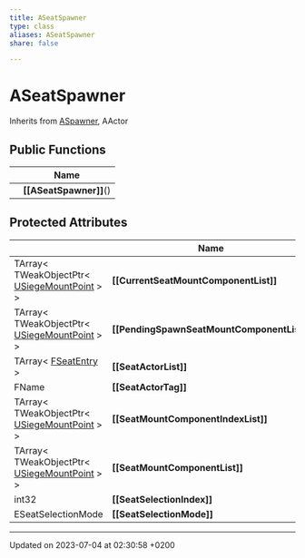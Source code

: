```yaml
---
title: ASeatSpawner
type: class
aliases: ASeatSpawner
share: false

---
```


# ASeatSpawner





Inherits from [ASpawner](/docs/SDK/Source/Classes/classASpawner.md), AActor

## Public Functions

|                | Name           |
| -------------- | -------------- |
| | **[[ASeatSpawner]]**() |

## Protected Attributes

|                | Name           |
| -------------- | -------------- |
| TArray< TWeakObjectPtr< [USiegeMountPoint](/docs/SDK/Source/Classes/classUSiegeMountPoint.md) > > | **[[CurrentSeatMountComponentList]]**  |
| TArray< TWeakObjectPtr< [USiegeMountPoint](/docs/SDK/Source/Classes/classUSiegeMountPoint.md) > > | **[[PendingSpawnSeatMountComponentList]]**  |
| TArray< [FSeatEntry](/docs/SDK/Source/Classes/structFSeatEntry.md) > | **[[SeatActorList]]**  |
| FName | **[[SeatActorTag]]**  |
| TArray< TWeakObjectPtr< [USiegeMountPoint](/docs/SDK/Source/Classes/classUSiegeMountPoint.md) > > | **[[SeatMountComponentIndexList]]**  |
| TArray< TWeakObjectPtr< [USiegeMountPoint](/docs/SDK/Source/Classes/classUSiegeMountPoint.md) > > | **[[SeatMountComponentList]]**  |
| int32 | **[[SeatSelectionIndex]]**  |
| ESeatSelectionMode | **[[SeatSelectionMode]]**  |

-------------------------------

Updated on 2023-07-04 at 02:30:58 +0200